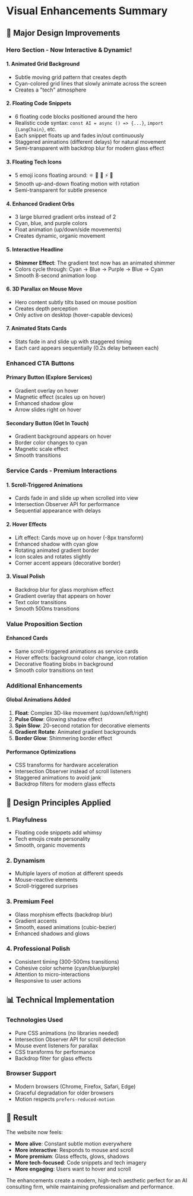 # Visual Enhancements Summary

## 🎨 Major Design Improvements

### Hero Section - Now Interactive & Dynamic!

#### 1. **Animated Grid Background**
- Subtle moving grid pattern that creates depth
- Cyan-colored grid lines that slowly animate across the screen
- Creates a "tech" atmosphere

#### 2. **Floating Code Snippets**
- 6 floating code blocks positioned around the hero
- Realistic code syntax: `const AI = async () => {...}`, `import {LangChain}`, etc.
- Each snippet floats up and fades in/out continuously
- Staggered animations (different delays) for natural movement
- Semi-transparent with backdrop blur for modern glass effect

#### 3. **Floating Tech Icons**
- 5 emoji icons floating around: ⚛️ 🤖 🚀 ⚡ 🔮
- Smooth up-and-down floating motion with rotation
- Semi-transparent for subtle presence

#### 4. **Enhanced Gradient Orbs**
- 3 large blurred gradient orbs instead of 2
- Cyan, blue, and purple colors
- Float animation (up/down/side movements)
- Creates dynamic, organic movement

#### 5. **Interactive Headline**
- **Shimmer Effect**: The gradient text now has an animated shimmer
- Colors cycle through: Cyan → Blue → Purple → Blue → Cyan
- Smooth 8-second animation loop

#### 6. **3D Parallax on Mouse Move**
- Hero content subtly tilts based on mouse position
- Creates depth perception
- Only active on desktop (hover-capable devices)

#### 7. **Animated Stats Cards**
- Stats fade in and slide up with staggered timing
- Each card appears sequentially (0.2s delay between each)

### Enhanced CTA Buttons

#### **Primary Button (Explore Services)**
- Gradient overlay on hover
- Magnetic effect (scales up on hover)
- Enhanced shadow glow
- Arrow slides right on hover

#### **Secondary Button (Get In Touch)**
- Gradient background appears on hover
- Border color changes to cyan
- Magnetic scale effect
- Smooth transitions

### Service Cards - Premium Interactions

#### 1. **Scroll-Triggered Animations**
- Cards fade in and slide up when scrolled into view
- Intersection Observer API for performance
- Sequential appearance with delays

#### 2. **Hover Effects**
- Lift effect: Cards move up on hover (-8px transform)
- Enhanced shadow with cyan glow
- Rotating animated gradient border
- Icon scales and rotates slightly
- Corner accent appears (decorative border)

#### 3. **Visual Polish**
- Backdrop blur for glass morphism effect
- Gradient overlay that appears on hover
- Text color transitions
- Smooth 500ms transitions

### Value Proposition Section

#### **Enhanced Cards**
- Same scroll-triggered animations as service cards
- Hover effects: background color change, icon rotation
- Decorative floating blobs in background
- Smooth color transitions on text

### Additional Enhancements

#### **Global Animations Added**
1. **Float**: Complex 3D-like movement (up/down/left/right)
2. **Pulse Glow**: Glowing shadow effect
3. **Spin Slow**: 20-second rotation for decorative elements
4. **Gradient Rotate**: Animated gradient backgrounds
5. **Border Glow**: Shimmering border effect

#### **Performance Optimizations**
- CSS transforms for hardware acceleration
- Intersection Observer instead of scroll listeners
- Staggered animations to avoid jank
- Backdrop filters for modern glass effects

## 🎯 Design Principles Applied

### 1. **Playfulness**
- Floating code snippets add whimsy
- Tech emojis create personality
- Smooth, organic movements

### 2. **Dynamism**
- Multiple layers of motion at different speeds
- Mouse-reactive elements
- Scroll-triggered surprises

### 3. **Premium Feel**
- Glass morphism effects (backdrop blur)
- Gradient accents
- Smooth, eased animations (cubic-bezier)
- Enhanced shadows and glows

### 4. **Professional Polish**
- Consistent timing (300-500ms transitions)
- Cohesive color scheme (cyan/blue/purple)
- Attention to micro-interactions
- Responsive to user actions

## 📊 Technical Implementation

### **Technologies Used**
- Pure CSS animations (no libraries needed)
- Intersection Observer API for scroll detection
- Mouse event listeners for parallax
- CSS transforms for performance
- Backdrop filter for glass effects

### **Browser Support**
- Modern browsers (Chrome, Firefox, Safari, Edge)
- Graceful degradation for older browsers
- Motion respects `prefers-reduced-motion`

## 🚀 Result

The website now feels:
- **More alive**: Constant subtle motion everywhere
- **More interactive**: Responds to mouse and scroll
- **More premium**: Glass effects, glows, shadows
- **More tech-focused**: Code snippets and tech imagery
- **More engaging**: Users want to hover and scroll

The enhancements create a modern, high-tech aesthetic perfect for an AI consulting firm, while maintaining professionalism and performance.
